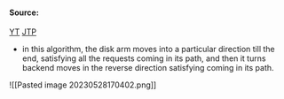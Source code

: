 #### Source:
[YT](https://www.youtube.com/watch?v=Ft5o11WJ2Bc&list=PLXj4XH7LcRfDrdQuJTHIPmKMpa7eYVaPm&index=93)
[JTP](https://www.javatpoint.com/os-scan-and-c-scan-algorithm)

* in this algorithm, the disk arm moves into a particular direction till the end, satisfying all the requests coming in its path, and then it turns backend moves in the reverse direction satisfying coming in its path.

![[Pasted image 20230528170402.png]]

